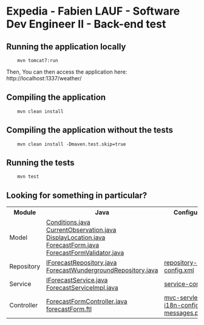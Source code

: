 # Expedia - Fabien LAUF - Software Dev Engineer II - Back-end test

## Running the application locally
```
	mvn tomcat7:run
```
Then, You can then access the application here: http://localhost:1337/weather/

## Compiling the application
```
	mvn clean install
```

## Compiling the application without the tests
```
	mvn clean install -Dmaven.test.skip=true
```

## Running the tests
```
	mvn test
```

## Looking for something in particular?

<table>
	<tr>
		<th>Module</th><th>Java</th><th>Configuration</th><th>Test</th>
	</tr>
	<tr>
		<td>Model</td>
		<td>
			<a href="/src/main/java/com/expedia/weather/model/Conditions.java">Conditions.java</a>
			<a href="/src/main/java/com/expedia/weather/model/CurrentObservation.java">CurrentObservation.java</a>
			<a href="/src/main/java/com/expedia/weather/model/DisplayLocation.java">DisplayLocation.java</a>
			<a href="/src/main/java/com/expedia/weather/model/ForecastForm.java">ForecastForm.java</a>
			<a href="/src/main/test/com/expedia/weather/model/validator/ForecastFormValidator.java">ForecastFormValidator.java</a>
		</td>
		<td>
		</td>
		<td>
			<a href="/src/main/test/com/expedia/weather/model/ConditionsTest.java">ConditionsTest.java</a>
			<a href="/src/main/test/com/expedia/weather/model/validator/ForecastFormValidatorTest.java">ForecastFormValidatorTest.java</a>
		</td>
	</tr>
	<tr>
		<td>Repository</td>
		<td>
			<a href="/src/main/java/com/expedia/weather/repository/IForecastRepository.java">IForecastRepository.java</a>
			<a href="/src/main/java/com/expedia/weather/repository/wunderground/ForecastWundergroundRepository.java">ForecastWundergroundRepository.java</a>
		</td>
		<td>
			<a href="/src/main/resources/spring/repository-config.xml">repository-config.xml</a>
		</td>
		<td>
			<a href="/src/main/test/com/expedia/weather/repository/mock/ForecastWundergroundRepositoryMock.java">ForecastWundergroundRepositoryMock.java</a>
		</td>
	</tr>
	<tr>
		<td>Service</td>
		<td>
			<a href="/src/main/java/com/expedia/weather/service/IForecastService.java">IForecastService.java</a>
			<a href="/src/main/java/com/expedia/weather/service/ForecastServiceImpl.java">ForecastServiceImpl.java</a>
		</td>
		<td>
			<a href="/src/main/resources/spring/service-config.xml">service-config.xml</a>
		</td>
		<td>
			<a href="/src/main/test/com/expedia/weather/service/ForecastServiceWundergroundTest.java">ForecastServiceWundergroundTest.java</a>
		</td>
	</tr>
	<tr>
		<td>Controller</td>
		<td>
			<a href="/src/main/java/com/expedia/weather/web/ForecastFormController.java">ForecastFormController.java</a>
			<a href="/src/main/webapp/WEB-INF/freemarker/forecastForm.ftl">forecastForm.ftl</a>
		</td>
		<td>
			<a href="/src/main/resources/mvc-servlet.xml">mvc-servlet.xml</a>
			<a href="/src/main/resources/spring/i18n-config.xml">i18n-config.xml</a>
			<a href="/src/main/resources/messages.properties">messages.properties</a>
		</td>
		<td>
			<a href="/src/main/test/com/expedia/weather/web/ForecastFormControllerTest.java">ForecastFormControllerTest.java</a>
		</td>
	</tr>
</table>


